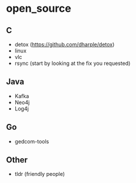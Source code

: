 # open_source

## C

* detox (https://github.com/dharple/detox)
* linux
* vlc
* rsync (start by looking at the fix you requested)

## Java

* Kafka
* Neo4j
* Log4j

## Go
* gedcom-tools

## Other
* tldr (friendly people)
